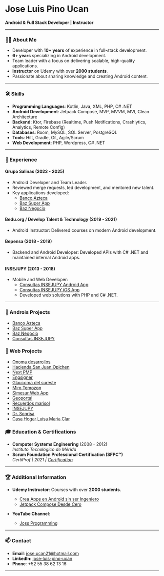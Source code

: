 # Jose Luis Pino Ucan

**Android & Full Stack Developer | Instructor**

---

### 👨‍💻 About Me
- Developer with **10+ years** of experience in full-stack development.
- **6+ years** specializing in Android development.
- Team leader with a focus on delivering scalable, high-quality applications.
- **Instructor** on Udemy with over **2000 students**.
- Passionate about sharing knowledge and creating Android content.

---

### 🛠 Skills
- **Programming Languages**: Kotlin, Java, XML, PHP, C# .NET
- **Android Development**: Jetpack Compose, MVP, MVVM, MVI, Clean Architecture
- **Backend**: Ktor, Firebase (Realtime, Push Notifications, Crashlytics, Analytics, Remote Config)
- **Databases**: Room, MySQL, SQL Server, PostgreSQL
- **Tools**: Hilt, Gradle, Git, Agile/Scrum
- **Web Development**: PHP, Wordpress, C# .NET

---

### 💼 Experience

#### **Grupo Salinas** (2022 - 2025)  
- Android Developer and Team Leader.  
- Reviewed merge requests, led development, and mentored new talent.  
- Key applications developed:  
  - [Banco Azteca](https://play.google.com/store/apps/details?id=mx.com.bancoazteca.bazdigitalmovil)  
  - [Baz Super App](https://play.google.com/store/apps/details?id=mx.app.baz.superapp)  
  - [Baz Negocio](https://play.google.com/store/apps/details?id=mx.app.baz.baznegocio)  

#### **Bedu.org / Develop Talent & Technology** (2019 - 2021)  
- Android Instructor: Delivered courses on modern Android development.  

#### **Bepensa** (2018 - 2019)  
- Backend and Android Developer: Developed APIs with C# .NET and maintained internal Android apps.  

#### **INSEJUPY** (2013 - 2018)  
- Mobile and Web Developer:  
  - [Consultas INSEJUPY Android App](https://play.google.com/store/apps/details?id=gob.mx.consultas.insejupy)  
  - [Consultas INSEJUPY iOS App](https://apps.apple.com/mx/app/consultas-insejupy/id6478311727?platform=iphone)  
  - Developed web solutions with PHP and C# .NET.  

---
### 🌟 Androis Projects
- [Banco Azteca](https://play.google.com/store/apps/details?id=mx.com.bancoazteca.bazdigitalmovil)  
- [Baz Super App](https://play.google.com/store/apps/details?id=mx.app.baz.superapp)  
- [Baz Negocio](https://play.google.com/store/apps/details?id=mx.app.baz.baznegocio)  
- [Consultas INSEJUPY](https://play.google.com/store/apps/details?id=gob.mx.consultas.insejupy)

### 🌟 Web Projects
- [Onoma desarrollos](https://onomadesarrollos.com/)
- [Hacienda San Juan Opichen](https://haciendasanjuanopichen.com/)
- [Next PMP](https://bcgpmp.com/)
- [Engsigner](https://engsigner.com/)
- [Glaucoma del sureste](https://glaucomadelsureste.com/)
- [Miro Temozon](https://mirotemozon.mx/)
- [Simesur Web App](https://dashboard.simesur.com.mx/)
- [Geoportal](https://geoportal.merida.gob.mx/)
- [Recuerdos marisol](https://recuerdosmarisol.com/)
- [INSEJUPY](https://www.insejupy.gob.mx/)
- [Dr. Sonrisa](https://drsonrisa.com.mx/)
- [Casa Hogar Luisa María Clar](https://casahogarluisamariaclar.org/)



### 🎓 Education & Certifications
- **Computer Systems Engineering** (2008 - 2012)  
  _Instituto Tecnológico de Mérida_  
- **Scrum Foundation Professional Certification (SFPC™)**  
  _CertiProf | 2021 | [Certification](https://www.credly.com/badges/ee89daa8-b565-402e-b1ac-559008fdf36b?source=linked_in_profile)_  

---

### 🏆 Additional Information
- **Udemy Instructor**: Courses with over **2000 students**.  
  - [Crea Apps en Android sin ser Ingeniero](https://www.udemy.com/user/jose-luis-pino-ucan/)
  - [Jetpack Compose Desde Cero](https://www.udemy.com/user/jose-luis-pino-ucan/)  

- **YouTube Channel**:
  - [Joss Programming](https://www.youtube.com/c/JossProgramming)
---

### 📫 Contact
- **Email**: [jose.ucan21@hotmail.com](mailto:jose.ucan21@hotmail.com)  
- **LinkedIn**: [jose-luis-pino-ucan](https://www.linkedin.com/in/jose-luis-pino-ucan-19b3a7bb/)  
- **Phone**: +52 55 38 62 13 16  

---